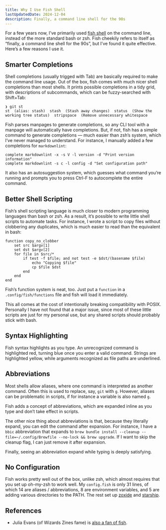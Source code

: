 ```yaml
---
title: Why I Use Fish Shell
lastUpdatedDate: 2024-12-04
description: Finally, a command line shell for the 90s
---
```


For a few years now, I’ve primarily used [fish shell](https://fishshell.com/) on the command line, instead of the more standard bash or zsh. Fish cheekily refers to itself as “finally, a command line shell for the 90s”, but I’ve found it quite effective. Here’s a few reasons I use it.

## Smarter Completions

Shell completions (usually trigged with Tab) are basically required to make the command line usage. Out of the box, fish comes with much nicer shell completions than most shells. It prints possible completions in a tidy grid, with descriptions of subcommands, which can be fuzzy-searched with Shift+Tab:

```fish
❯ git st
st  (alias: stash)  stash  (Stash away changes)  status  (Show the working tree status)  stripspace  (Remove unnecessary whitespace
```

Fish parses manpages to generate completions, so any CLI tool with a manpage will automatically have completions. But, if not, fish has a simple command to generate completions — much easier than zsh’s system, which I’ve never managed to understand. For instance, I manually added a few completions for `markdownlint`:

```fish
complete markdownlint -x -s V -l version -d "Print version information"
complete markdownlint -s c -l config -d "Set configuration path"
```

It also has an autosuggestion system, which guesses what command you’re running and prompts you to press Ctrl-F to autocomplete the entire command.

## Better Shell Scripting

Fish’s shell scripting language is much closer to modern programming languages than bash or zsh. As a result, it’s possible to write little shell scripts to automate tasks. For instance, I wrote a script to copy files without clobbering any duplicates, which is much easier to read than the equivalent in bash:

```fish
function copy_no_clobber
    set src $argv[1]
    set dst $argv[2]
    for file in $src/*
        if test -f $file; and not test -e $dst/(basename $file)
            echo "Copying $file"
            cp $file $dst
        end
    end
end
```

Fish’s function system is neat, too. Just put a `function` in a `.config/fish/functions` file and fish will load it immediately.

This all comes at the cost of intentionally breaking compatibility with POSIX. Personally I have not found that a major issue, since most of these little scripts are just for my personal use, but any shared scripts should probably stick with bash.

## Syntax Highlighting

Fish syntax highlights as you type. An unrecognized command is highlighted red, turning blue once you enter a valid command. Strings are highlighted yellow, while arguments recognized as file paths are underlined.

## Abbreviations

Most shells allow aliases, where one command is interpreted as another command. Often this is used to replace, say, `git` with `g`. However, aliases can be problematic in scripts, if for instance a variable is also named `g`.

Fish adds a concept of abbreviations, which are expanded inline as you type and don’t take effect in scripts.

The other nice thing about abbreviations is that, because they literally expand, you can edit the command after expansion. For instance, I have a `bbic` abbreviation that expands to `brew bundle install --cleanup --file=~/.config/Brewfile --no-lock && brew upgrade`. If I want to skip the cleanup flag, I can just remove it after expansion.

Finally, seeing an abbreviation expand while typing is deeply satisfying.

## No Configuration

Fish works pretty well out of the box, unlike zsh, which almost requires that you set up oh-my-zsh to work well. My `config.fish` is only 31 lines, of which 14 are aliases / abbreviations, 8 are environment variables, and 5 are adding various directories to the PATH. The rest set up [zoxide](https://github.com/ajeetdsouza/zoxide) and [starship](https://starship.rs/).

## References

- Julia Evans (of Wizards Zines fame) is [also a fan of fish](https://jvns.ca/blog/2024/09/12/reasons-i--still--love-fish/).